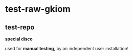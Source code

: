 # test-raw-gkiom
## test-repo

**special disco** 

used for **manual testing**, by an independent user installation!
